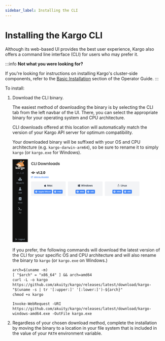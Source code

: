 ```yaml
---
sidebar_label: Installing the CLI
---
```


# Installing the Kargo CLI

Although its web-based UI provides the best user experience, Kargo also offers a
command line interface (CLI) for users who may prefer it.

:::info
__Not what you were looking for?__

If you're looking for instructions on installing Kargo's cluster-side
components, refer to the
[Basic Installation](../../40-operator-guide/10-basic-installation.md) section of
the Operator Guide.
:::

To install:

1. Download the CLI binary.

    The easiest method of downloading the binary is by selecting the
    <Hlt>CLI</Hlt> tab from the left navbar of the UI. There, you can select
    the appropriate binary for your operating system and CPU architecture.

    CLI downloads offered at this location will automatically match the version
    of your Kargo API server for optimum compatibility.

    Your downloaded binary will be suffixed with your OS and CPU architecture
    (e.g. `kargo-darwin-arm64`), so be sure to rename it to simply `kargo` (or
    `kargo.exe` for Windows).

    ![CLI Tab in Kargo UI](./img/cli-installation.png)

    If you prefer, the following commands will download the latest version of
    the CLI for your specific OS and CPU architecture and will also rename the
    binary to `kargo` (or `kargo.exe` on Windows.)

    <Tabs groupId="os">
    <TabItem value="mac-linux-wsl" label="Mac, Linux, or WSL" default>

    ```shell
    arch=$(uname -m)
    [ "$arch" = "x86_64" ] && arch=amd64
    curl -L -o kargo https://github.com/akuity/kargo/releases/latest/download/kargo-"$(uname -s | tr '[:upper:]' '[:lower:]')-${arch}"
    chmod +x kargo
    ```

    </TabItem>
    <TabItem value="windows" label="Windows Powershell">

    ```shell
    Invoke-WebRequest -URI https://github.com/akuity/kargo/releases/latest/download/kargo-windows-amd64.exe -OutFile kargo.exe
    ```

    </TabItem>
    </Tabs>

1. Regardless of your chosen download method, complete the installation by
   moving the binary to a location in your file system that is included in the
   value of your `PATH` environment variable.